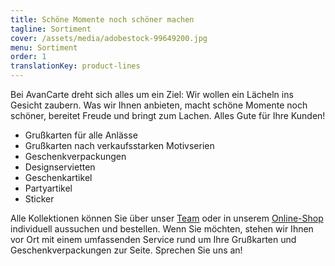 ```yaml
---
title: Schöne Momente noch schöner machen
tagline: Sortiment
cover: /assets/media/adobestock-99649200.jpg
menu: Sortiment
order: 1
translationKey: product-lines
---
```

Bei AvanCarte dreht sich alles um ein Ziel: Wir wollen ein Lächeln ins Gesicht zaubern. Was wir Ihnen anbieten, macht schöne Momente noch schöner, bereitet Freude und bringt zum Lachen. Alles Gute für Ihre Kunden!

- Grußkarten für alle Anlässe
- Grußkarten nach verkaufsstarken Motivserien
- Geschenkverpackungen
- Designservietten
- Geschenkartikel
- Partyartikel
- Sticker

Alle Kollektionen können Sie über unser [Team](/unternehmen/team/) oder in unserem [Online-Shop](https://www.avancarte-shop.de/) individuell aussuchen und bestellen. Wenn Sie möchten, stehen wir Ihnen vor Ort mit einem umfassenden Service rund um Ihre Grußkarten und Geschenkverpackungen zur Seite. Sprechen Sie uns an!
